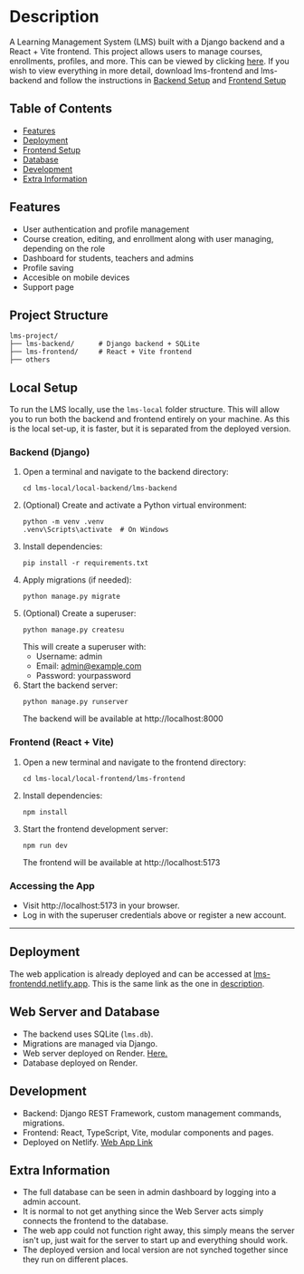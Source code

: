 # Description

A Learning Management System (LMS) built with a Django backend and a React + Vite frontend. This project allows users to manage courses, enrollments, profiles, and more. This can be viewed by clicking [here](https://lms-frontendd.netlify.app/). If you wish to view everything in more detail, download lms-frontend and lms-backend and follow the instructions in [Backend Setup](#backend-setup) and [Frontend Setup](#frontend-setup)

## Table of Contents
- [Features](#features)
- [Deployment](#deployment)
- [Frontend Setup](#frontend-setup)
- [Database](#database)
- [Development](#development)
- [Extra Information](#extra-information)


## Features
- User authentication and profile management
- Course creation, editing, and enrollment along with user managing, depending on the role
- Dashboard for students, teachers and admins
- Profile saving
- Accesible on mobile devices 
- Support page

## Project Structure
```
lms-project/
├── lms-backend/      # Django backend + SQLite
├── lms-frontend/     # React + Vite frontend
├── others
```


## Local Setup

To run the LMS locally, use the `lms-local` folder structure. This will allow you to run both the backend and frontend entirely on your machine. As this is the local set-up, it is faster, but it is separated from the deployed version.

### Backend (Django)
1. Open a terminal and navigate to the backend directory:
	```
	cd lms-local/local-backend/lms-backend
	```
2. (Optional) Create and activate a Python virtual environment:
	```
	python -m venv .venv
	.venv\Scripts\activate  # On Windows
	```
3. Install dependencies:
	```
	pip install -r requirements.txt
	```
4. Apply migrations (if needed):
	```
	python manage.py migrate
	```
5. (Optional) Create a superuser:
	```
	python manage.py createsu
	```
	This will create a superuser with:
	- Username: admin
	- Email: admin@example.com
	- Password: yourpassword
6. Start the backend server:
	```
	python manage.py runserver
	```
	The backend will be available at http://localhost:8000

### Frontend (React + Vite)
1. Open a new terminal and navigate to the frontend directory:
	```
	cd lms-local/local-frontend/lms-frontend
	```
2. Install dependencies:
	```
	npm install
	```
3. Start the frontend development server:
	```
	npm run dev
	```
	The frontend will be available at http://localhost:5173

### Accessing the App
- Visit http://localhost:5173 in your browser.
- Log in with the superuser credentials above or register a new account.

---

## Deployment
The web application is already deployed and can be accessed at [lms-frontendd.netlify.app](https://lms-frontendd.netlify.app/). This is the same link as the one in [description](#description).

## Web Server and Database
- The backend uses SQLite (`lms.db`).
- Migrations are managed via Django.
- Web server deployed on Render. [Here.](https://lms-backend-qeui.onrender.com)
- Database deployed on Render. 

## Development
- Backend: Django REST Framework, custom management commands, migrations.
- Frontend: React, TypeScript, Vite, modular components and pages.
- Deployed on Netlify. [Web App Link](https://lms-frontendd.netlify.app/)

## Extra Information
- The full database can be seen in admin dashboard by logging into a admin account.
- It is normal to not get anything since the Web Server acts simply connects the frontend to the database.
- The web app could not function right away, this simply means the server isn't up, just wait for the server to start up and everything should work.
- The deployed version and local version are not synched together since they run on different places.